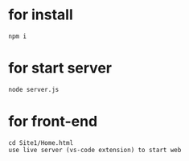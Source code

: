 # for install
    npm i
# for start server
    node server.js
# for front-end
    cd Site1/Home.html 
    use live server (vs-code extension) to start web
